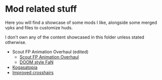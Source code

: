 # Mod related stuff

Here you will find a showcase of some mods I like, alongside some merged vpks and files to customize huds.

I don't own any of the content showcased in this folder unless stated otherwise.

- Scout FP Animation Overhaul (edited)
  - [Scout FP Animation Overhaul](https://gamebanana.com/mods/206352)
  - [DOOM style FaN](https://gamebanana.com/mods/206336)
- [Kogasatopia](https://tf2.gyate.net/hat)
- [Improved crosshairs](https://docs.google.com/document/d/134zOJh4ZXWQEgTrKZ520kHQ8vGF-FOmzIw2aeltyYX0/)
